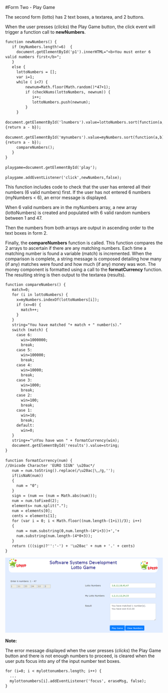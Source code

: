 
#Form Two - Play Game

The second form (lotto) has 2 text boxes, a textarea, and 2 buttons. 

When the user presses (*clicks*) the Play Game button, the click event will trigger a function call to **newNumbers**. 

~~~
function newNumbers() {
   if (myNumbers.length!=6)  {
     document.getElementById('p1').innerHTML="<b>You must enter 6 valid numbers first</b>";
   }
   else {
     lottoNumbers = [];
     var i=1;
     while ( i<7) {
         newnum=Math.floor(Math.random()*47+1);
         if (checkNums(lottoNumbers, newnum)) {
	        i++;
	        lottoNumbers.push(newnum);
         }
     }
     document.getElementById('lnumbers').value=lottoNumbers.sort(function(a,b){return a - b});
     document.getElementById('mynumbers').value=myNumbers.sort(function(a,b){return a - b});
     compareNumbers();
   }
}

playgame=document.getElementById('play');

playgame.addEventListener('click',newNumbers,false);
~~~

This function includes code to check that the user has entered all their numbers (6 valid numbers) first. If the user has not entered 6 numbers (myNumbers < 6), 
an error message is displayed. 

When 6 valid numbers are in the myNumbers array, a new array (lottoNumbers) is created and populated with 6 valid random numbers between 1 and 47.

Then the numbers from both arrays are output in ascending order to the text boxes in form 2.

Finally, the **compareNumbers** function is called. This function compares the 2 arrays to ascertain if there are any matching numbers. 
Each time a matching number is found a variable (match) is incremented. When the comparison is complete, a string message is composed detailing how many 
(if any) matches were found and how much (if any) money was won. The money component is formatted using a call to the **formatCurrency** function. 
The resulting string is then output to the textarea (results). 

~~~
function compareNumbers() {
   match=0;
   for (i in lottoNumbers) {
     x=myNumbers.indexOf(lottoNumbers[i]);
     if (x>=0) {
       match++;
     }
   }
   string="You have matched "+ match + " number(s)."
   switch (match) {
     case 6:
       win=1000000;
       break;
     case 5:
       win=100000;
       break;
     case 4:
       win=10000;
       break;
     case 3:
       win=1000;
       break;
     case 2:
       win=100;
       break;
     case 1:
       win=10;
       break;
     default:
       win=0;
   }
   string+="\nYou have won " + formatCurrency(win);
   document.getElementById('results').value=string;
}

function formatCurrency(num) {
//Unicode Character 'EURO SIGN' \u20ac*/
   num = num.toString().replace(/\u20ac|\,/g,'');
   if(isNaN(num))
   {
     num = "0";
   }
   sign = (num == (num = Math.abs(num)));
   num = num.toFixed(2);
   elements= num.split(".");
   num = elements[0];
   cents = elements[1];
   for (var i = 0; i < Math.floor((num.length-(1+i))/3); i++)
   {
     num = num.substring(0,num.length-(4*i+3))+','+
     num.substring(num.length-(4*0+3));
   }
   return (((sign)?'':'-') + '\u20ac' + num + '.' + cents)
}
~~~

![](img/lotto.png)

**Note:**

The error message displayed when the user presses (*clicks*) the Play Game button and there is not enough numbers to proceed, 
is cleared when the user puts focus into any of the input number text boxes.

~~~
for (i=0; i < mylottonumbers.length; i++) {
  ...
  mylottonumbers[i].addEventListener('focus', eraseMsg, false);
} 
~~~
